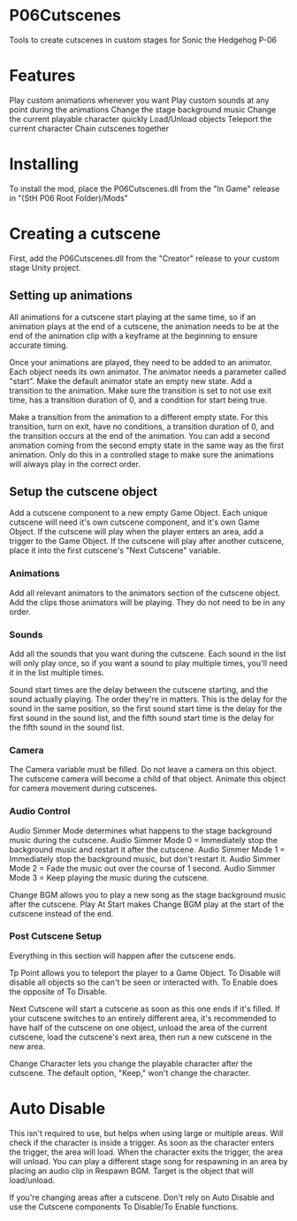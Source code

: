 # P06Cutscenes
Tools to create cutscenes in custom stages for Sonic the Hedgehog P-06

# Features
Play custom animations whenever you want
Play custom sounds at any point during the animations
Change the stage background music
Change the current playable character quickly
Load/Unload objects
Teleport the current character
Chain cutscenes together

# Installing 
To install the mod, place the P06Cutscenes.dll from the "In Game" release in "(StH P06 Root Folder)/Mods"

# Creating a cutscene
First, add the P06Cutscenes.dll from the "Creator" release to your custom stage Unity project.

## Setting up animations
All animations for a cutscene start playing at the same time, so if an animation plays at the end of a cutscene, the animation needs to be at the end of the animation clip with a keyframe at the beginning to ensure accurate timing.

Once your animations are played, they need to be added to an animator. Each object needs its own animator. The animator needs a parameter called "start". Make the default animator state an empty new state. Add a transition to the animation. Make sure the transition is set to not use exit time, has a transition duration of 0, and a condition for start being true.

Make a transition from the animation to a different empty state. For this transition, turn on exit, have no conditions, a transition duration of 0, and the transition occurs at the end of the animation.
You can add a second animation coming from the second empty state in the same way as the first animation. Only do this in a controlled stage to make sure the animations will always play in the correct order.

## Setup the cutscene object
Add a cutscene component to a new empty Game Object. Each unique cutscene will need it's own cutscene component, and it's own Game Object. If the cutscene will play when the player enters an area, add a trigger to the Game Object. If the cutscene will play after another cutscene, place it into the first cutscene's "Next Cutscene" variable.

### Animations
Add all relevant animators to the animators section of the cutscene object. Add the clips those animators will be playing. They do not need to be in any order.

### Sounds
Add all the sounds that you want during the cutscene. Each sound in the list will only play once, so if you want a sound to play multiple times, you'll need it in the list multiple times.

Sound start times are the delay between the cutscene starting, and the sound actually playing. The order they're in matters. This is the delay for the sound in the same position, so the first sound start time is the delay for the first sound in the sound list, and the fifth sound start time is the delay for the fifth sound in the sound list.

### Camera
The Camera variable must be filled. Do not leave a camera on this object. The cutscene camera will become a child of that object. Animate this object for camera movement during cutscenes.

### Audio Control
Audio Simmer Mode determines what happens to the stage background music during the cutscene.
Audio Simmer Mode 0 = Immediately stop the background music and restart it after the cutscene.
Audio Simmer Mode 1 = Immediately stop the background music, but don't restart it.
Audio Simmer Mode 2 = Fade the music out over the course of 1 second.
Audio Simmer Mode 3 = Keep playing the music during the cutscene.

Change BGM allows you to play a new song as the stage background music after the cutscene.
Play At Start makes Change BGM play at the start of the cutscene instead of the end.

### Post Cutscene Setup
Everything in this section will happen after the cutscene ends.

Tp Point allows you to teleport the player to a Game Object.
To Disable will disable all objects so the can't be seen or interacted with.
To Enable does the opposite of To Disable.

Next Cutscene will start a cutscene as soon as this one ends if it's filled. If your cutscene switches to an entirely different area, it's recommended to have half of the cutscene on one object, unload the area of the current cutscene, load the cutscene's next area, then run a new cutscene in the new area.

Change Character lets you change the playable character after the cutscene. The default option, "Keep," won't change the character. 

# Auto Disable
This isn't required to use, but helps when using large or multiple areas. Will check if the character is inside a trigger. As soon as the character enters the trigger, the area will load. When the character exits the trigger, the area will unload. You can play a different stage song for respawning in an area by placing an audio clip in Respawn BGM. Target is the object that will load/unload.

If you're changing areas after a cutscene. Don't rely on Auto Disable and use the Cutscene components To Disable/To Enable functions.
